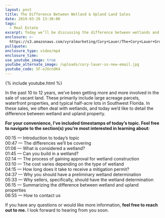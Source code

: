 ```yaml
---
layout: post
title: The Difference Between Wetland & Upland Land Sales
date: 2019-03-26 13:30:00
tags:
  - Real Estate
excerpt: Today we’ll be discussing the difference between wetlands and uplands.
enclosure: >-
  https://s3.amazonaws.com/vyralmarketing/Cory+Lauer/The+Cory+Lauer+Group-+The+Difference+Between+Wetland+%26+Upland+Land+Sales.mp4
pullquote:
enclosure_type: video/mp4
enclosure_time:
use_youtube_image: true
youtube_alternate_image: /uploads/cory-lauer-ss-new-email.jpg
youtube_code: 5F-oJUcndK4
---
```


{% include youtube.html %}

In the past 10 to 12 years, we’ve been getting more and more involved in the sale of vacant land. These primarily include large acreage parcels, waterfront properties, and typical half-acre lots in Southwest Florida. In these sales, we often deal with wetlands, and today we’d like to detail the difference between wetland and upland property.

**For your convenience, I’ve included timestamps of today’s topic. Feel free to navigate to the section(s) you’re most interested in learning about:**

00:15 — Introduction to today’s topic<br>00:47 — The differences we’ll be covering<br>01:06 — What is considered a wetland?<br>01:45 — Can you build in a wetland?<br>02:14 — The process of gaining approval for wetland construction<br>03:10 — The cost varies depending on the type of wetland<br>04:15 — How long does it take to receive a mitigation permit?<br>04:37 — Why you should have a preliminary wetland determination<br>05:33 — Why sellers, specifically, should have the wetland determination<br>06:15 — Summarizing the difference between wetland and upland properties<br>06:55 — How to contact us

If you have any questions or would like more information, **feel free to reach out to me.** I look forward to hearing from you soon.